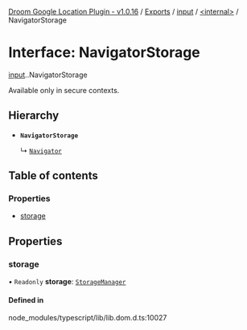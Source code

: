 [Droom Google Location Plugin - v1.0.16](../README.md) / [Exports](../modules.md) / [input](../modules/input.md) / [<internal\>](../modules/input._internal_.md) / NavigatorStorage

# Interface: NavigatorStorage

[input](../modules/input.md).[<internal>](../modules/input._internal_.md).NavigatorStorage

Available only in secure contexts.

## Hierarchy

- **`NavigatorStorage`**

  ↳ [`Navigator`](input._internal_.Navigator.md)

## Table of contents

### Properties

- [storage](input._internal_.NavigatorStorage.md#storage)

## Properties

### storage

• `Readonly` **storage**: [`StorageManager`](../modules/input._internal_.md#storagemanager)

#### Defined in

node_modules/typescript/lib/lib.dom.d.ts:10027
